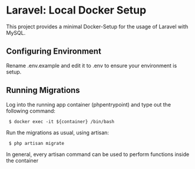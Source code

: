 # Laravel: Local Docker Setup

This project provides a minimal Docker-Setup for the usage of Laravel with MySQL.

## Configuring Environment

Rename .env.example and edit it to .env to ensure your environment is setup.

## Running Migrations

Log into the running app container (phpentrypoint) and type out the following command:

```
 $ docker exec -it ${container} /bin/bash
```

Run the migrations as usual, using artisan:

```
 $ php artisan migrate
```

In general, every artisan command can be used to perform functions inside the container


